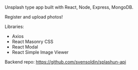 Unsplash type app built with React, Node, Express, MongoDB.

Register and upload photos!

Libraries:

-  Axios
-  React Masonry CSS
-  React Modal
-  React Simple Image Viewer

Backend repo: https://github.com/svensoldin/splashun-api
